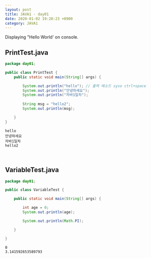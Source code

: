 ```yaml
---
layout: post
title: JAVA1 - day01
date: 2020-01-02 19:20:23 +0900
category: JAVA1
---
```


Displaying "Hello World' on console.

## PrintTest.java
```java
package day01;

public class PrintTest {
	public static void main(String[] args) {

		System.out.println("hello"); // 출력 메소드 syso ctrl+space
		System.out.println("안녕하세요");
		System.out.println("자바1일차");
		
		String msg = "hello2";
		System.out.println(msg);

	}
}
```
```console
hello
안녕하세요
자바1일차
hello2
```

<br>

## VariableTest.java
```java
package day01;

public class VariableTest {

	public static void main(String[] args) {

		int age = 0;
		System.out.println(age);

		System.out.println(Math.PI);

	}

}
```
```console
0
3.141592653589793
```
